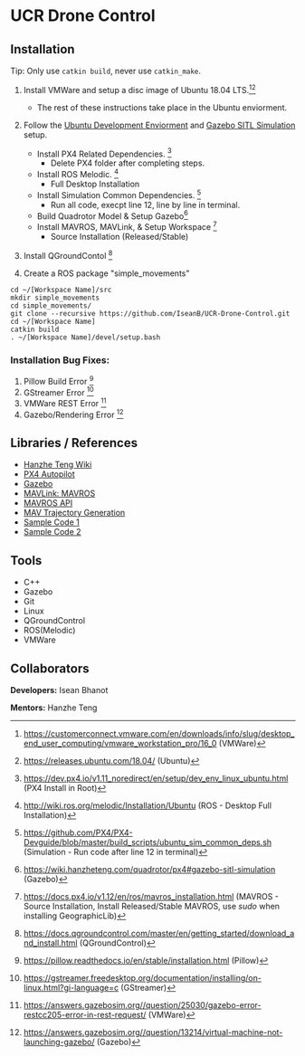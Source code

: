 # UCR Drone Control

## Installation 
  Tip: Only use ```catkin build```, never use ```catkin_make```.
  1. Install VMWare and setup a disc image of Ubuntu 18.04 LTS.[^11][^12] 
     - The rest of these instructions take place in the Ubuntu enviorment.
  2. Follow the [Ubuntu Development Enviorment](https://wiki.hanzheteng.com/quadrotor/px4#ubuntu-development-environment) and [Gazebo SITL Simulation](https://wiki.hanzheteng.com/quadrotor/px4#gazebo-sitl-simulation) setup. 
     - Install PX4 Related Dependencies. [^1]
       - Delete PX4 folder after completing steps.
     - Install ROS Melodic. [^2]
       - Full Desktop Installation
     - Install Simulation Common Dependencies. [^3]
       - Run all code, execpt line 12, line by line in terminal.
     - Build Quadrotor Model & Setup Gazebo[^10]
     - Install MAVROS, MAVLink, & Setup Workspace [^4]
       - Source Installation (Released/Stable)
  
  3. Install QGroundContol [^5]
  
  4. Create a ROS package "simple_movements"
  ```
  cd ~/[Workspace Name]/src
  mkdir simple_movements
  cd simple_movements/
  git clone --recursive https://github.com/IseanB/UCR-Drone-Control.git
  cd ~/[Workspace Name]
  catkin build
  . ~/[Workspace Name]/devel/setup.bash
  ```
  
### Installation Bug Fixes:
1. Pillow Build Error [^6]
2. GStreamer Error [^7]
3. VMWare REST Error [^8]
4. Gazebo/Rendering Error [^9]
 
 ## Libraries / References
  - [Hanzhe Teng Wiki](https://wiki.hanzheteng.com/)
  - [PX4 Autopilot](https://github.com/PX4/PX4-Autopilot)
  - [Gazebo](https://docs.px4.io/main/en/simulation/ros_interface.html)
  - [MAVLink: MAVROS](https://github.com/mavlink/mavros)
  - [MAVROS API](http://wiki.ros.org/mavros)
  - [MAV Trajectory Generation](https://github.com/ethz-asl/mav_trajectory_generation#bibliography)
  - [Sample Code 1](https://automaticaddison.com/how-to-move-the-turtlesim-robot-to-goal-locations-ros/)
  - [Sample Code 2](https://docs.px4.io/v1.12/en/ros/mavros_offboard.html)
 
 ## Tools
  - C++
  - Gazebo
  - Git
  - Linux
  - QGroundControl
  - ROS(Melodic)
  - VMWare
 
## Collaborators

**Developers:** Isean Bhanot

**Mentors:** Hanzhe Teng

  [^note]:
  [^1]:https://dev.px4.io/v1.11_noredirect/en/setup/dev_env_linux_ubuntu.html (PX4 Install in Root)
  [^2]:http://wiki.ros.org/melodic/Installation/Ubuntu (ROS - Desktop Full Installation)
  [^3]:https://github.com/PX4/PX4-Devguide/blob/master/build_scripts/ubuntu_sim_common_deps.sh (Simulation - Run code after line 12 in terminal)
  [^4]:https://docs.px4.io/v1.12/en/ros/mavros_installation.html (MAVROS - Source Installation, Install Released/Stable MAVROS, use *sudo* when installing GeographicLib)
  [^5]:https://docs.qgroundcontrol.com/master/en/getting_started/download_and_install.html (QGroundControl)
  [^6]:https://pillow.readthedocs.io/en/stable/installation.html (Pillow)
  [^7]:https://gstreamer.freedesktop.org/documentation/installing/on-linux.html?gi-language=c (GStreamer)
  [^8]:https://answers.gazebosim.org//question/25030/gazebo-error-restcc205-error-in-rest-request/ (VMWare) 
  [^9]:https://answers.gazebosim.org//question/13214/virtual-machine-not-launching-gazebo/ (Gazebo)
  [^10]:https://wiki.hanzheteng.com/quadrotor/px4#gazebo-sitl-simulation (Gazebo)
  [^11]:https://customerconnect.vmware.com/en/downloads/info/slug/desktop_end_user_computing/vmware_workstation_pro/16_0 (VMWare)
  [^12]:https://releases.ubuntu.com/18.04/ (Ubuntu)
